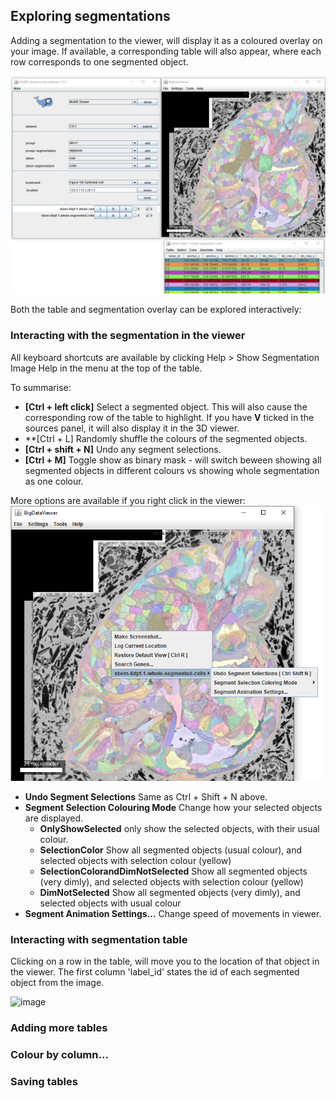 ## Exploring segmentations

Adding a segmentation to the viewer, will display it as a coloured overlay on your image. If available,
a corresponding table will also appear, where each row corresponds to one segmented object.

<img width="800" alt="image" src="./tutorial_images/segmentationView.png"> 

Both the table and segmentation overlay can be explored interactively:

### Interacting with the segmentation in the viewer

All keyboard shortcuts are available by clicking Help > Show Segmentation Image Help in the menu at the
top of the table.

To summarise:
- **[Ctrl + left click]** Select a segmented object. This will also cause the corresponding row of the
table to highlight. If you have **V** ticked in the sources panel, it will also display it in the 3D viewer.
- **[Ctrl + L] Randomly shuffle the colours of the segmented objects.
- **[Ctrl + shift + N]** Undo any segment selections. 
- **[Ctrl + M]** Toggle show as binary mask - will switch beween showing all segmented objects in different colours vs
showing whole segmentation as one colour.

More options are available if you right click in the viewer:
<img width="500" alt="image" src="./tutorial_images/segmentationContextMenu.png"> 

- **Undo Segment Selections** Same as Ctrl + Shift + N above.
- **Segment Selection Colouring Mode** Change how your selected objects are displayed.
	- **OnlyShowSelected** only show the selected objects, with their usual colour.
	- **SelectionColor** Show all segmented objects (usual colour), and selected objects with selection colour (yellow)
	- **SelectionColorandDimNotSelected** Show all segmented objects (very dimly), and selected objects with selection colour (yellow)
	- **DimNotSelected** Show all segmented objects (very dimly), and selected objects with usual colour
- **Segment Animation Settings...** Change speed of movements in viewer.

### Interacting with segmentation table

Clicking on a row in the table, will move you to the location of that object in the viewer.
The first column 'label_id' states the id of each segmented object from the image.

<img width="800" alt="image" src="./tutorial_images/segmentInteraction.gif"> 

### Adding more tables

### Colour by column...

### Saving tables